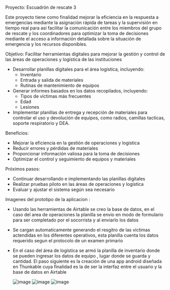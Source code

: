 Proyecto: Escuadrón de rescate 3

Este proyecto tiene como finalidad mejorar la eficiencia en la respuesta a emergencias mediante la asignación rápida de tareas y la supervisión en tiempo real para así facilitar la comunicación entre los miembros del grupo de rescate y los coordinadores para optimizar la toma de decisiones mediante el acceso a información detallada sobre la situación de emergencia y los recursos disponibles.

Objetivo: Facilitar herramientas digitales para mejorar la gestión y control de las áreas de operaciones y logística de las instituciones

- Desarrollar planillas digitales para el área logística, incluyendo:
    - Inventario
    - Entrada y salida de materiales
    - Rutinas de mantenimiento de equipos
- Generar informes basados en los datos recopilados, incluyendo:
    - Tipos de víctimas más frecuentes
    - Edad
    - Lesiones
- Implementar planillas de entrega y recepción de materiales para controlar el uso y devolución de equipos, como radios, camillas tacticas, soporte respiratorio y DEA.

Beneficios:

- Mejorar la eficiencia en la gestión de operaciones y logística
- Reducir errores y pérdidas de materiales
- Proporcionar información valiosa para la toma de decisiones
- Optimizar el control y seguimiento de equipos y materiales

Próximos pasos:

- Continuar desarrollando e implementando las planillas digitales
- Realizar pruebas piloto en las áreas de operaciones y logística
- Evaluar y ajustar el sistema según sea necesario

Imagenes del prototipo de la aplicacion :

- Usando las herramientas de Airtable se creo la base de datos, en el caso del area de operaciones la planilla se envio en modo de formulario para ser completado por el socorrista y al enviarlo los datos
- Se cargan automaticamente generando el resgitro de las victimas actendidas en los diferentes operativos, esta planilla cuenta los datos requerido segun el protocolo de un examen primario
- En el caso del área de logística se armó la planilla de inventario donde se pueden ingresar los datos de equipo , lugar donde se guarda y cantidad.
  El paso siguiente es la creación de una app android diseñada en Thunkable cuya finalidad es la de ser la interfaz entre el usuario y la base de datos en Airtable


  ![image](https://github.com/user-attachments/assets/c5a0147d-c74e-4e60-8518-2a9247ca24ee)
  ![image](https://github.com/user-attachments/assets/b3361ecd-fd76-4931-9920-c002474343de)
  ![image](https://github.com/user-attachments/assets/9a55dca8-47b5-4cc0-8be1-f2b655dfe49f)
  


